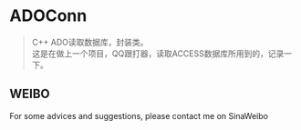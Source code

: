 ADOConn
========
> C++ ADO读取数据库，封装类。  
> 这是在做上一个项目，QQ跟打器，读取ACCESS数据库所用到的，记录一下。

WEIBO
-----
For some advices and suggestions, please contact me on SinaWeibo
